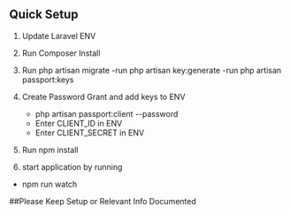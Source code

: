 ## Quick Setup
1. Update Laravel ENV
2. Run Composer Install
3. Run php artisan migrate
    -run php artisan key:generate
    -run php artisan passport:keys
4. Create Password Grant and add keys to ENV
    * php artisan passport:client --password
    - Enter CLIENT_ID in ENV
    - Enter CLIENT_SECRET in ENV
   
    
 5. Run npm install
 6. start application by running
 - npm run watch
 
 
##Please Keep Setup or Relevant Info Documented
